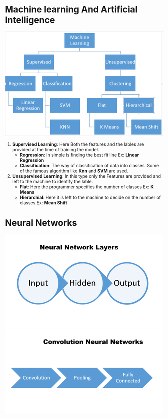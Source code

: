 
# Machine learning And Artificial Intelligence

![Alt text](ml_hierarchy.PNG?raw=true "Optional Title")

1. **Supervised Learning**: Here Both the features and the lables are provided at the time of training the model.
      - **Regression**: In simple is finding the best fit line Ex: __Linear Regression__
      - **Classification**: The way of classification of data into classes. Some of the famous algorithm like __Knn__ and __SVM__ are used.
2. **Unsupervised Learning**: In this type only the Features are provided and left to the machine to identify the lable.
     - **Flat**: Here the programmer specifies the number of classes Ex: __K Means__
     - **Hierarchial**: Here it is left to the machine to decide on the number of classes Ex: __Mean Shift__
     
# Neural Networks

![Alt text](neural_net.PNG?raw=true "Optional Title")
![Alt text](cnn.PNG?raw=true "Optional Title")

     

